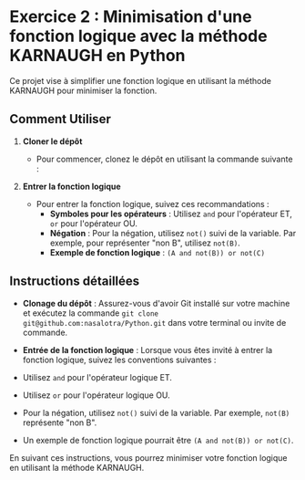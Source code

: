 # Exercice 2 : Minimisation d'une fonction logique avec la méthode KARNAUGH en Python

Ce projet vise à simplifier une fonction logique en utilisant la méthode KARNAUGH pour minimiser la fonction.

## Comment Utiliser

1. **Cloner le dépôt**
   - Pour commencer, clonez le dépôt en utilisant la commande suivante :


2. **Entrer la fonction logique**
   - Pour entrer la fonction logique, suivez ces recommandations :
     - **Symboles pour les opérateurs** : Utilisez `and` pour l'opérateur ET, `or` pour l'opérateur OU.
     - **Négation** : Pour la négation, utilisez `not()` suivi de la variable. Par exemple, pour représenter "non B", utilisez `not(B)`.
     - **Exemple de fonction logique** : `(A and not(B)) or not(C)`

## Instructions détaillées

- **Clonage du dépôt** : Assurez-vous d'avoir Git installé sur votre machine et exécutez la commande `git clone git@github.com:nasalotra/Python.git` dans votre terminal ou invite de commande.

- **Entrée de la fonction logique** : Lorsque vous êtes invité à entrer la fonction logique, suivez les conventions suivantes :
 - Utilisez `and` pour l'opérateur logique ET.
 - Utilisez `or` pour l'opérateur logique OU.
 - Pour la négation, utilisez `not()` suivi de la variable. Par exemple, `not(B)` représente "non B".
 - Un exemple de fonction logique pourrait être `(A and not(B)) or not(C)`.

En suivant ces instructions, vous pourrez minimiser votre fonction logique en utilisant la méthode KARNAUGH.
